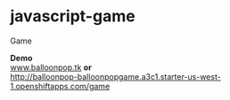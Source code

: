 # javascript-game
Game

<b>Demo</b><br/>
<a href="balloonpop.tk">www.balloonpop.tk</a>
<b>or</b><br/>
<a href="http://balloonpop-balloonpopgame.a3c1.starter-us-west-1.openshiftapps.com/game">http://balloonpop-balloonpopgame.a3c1.starter-us-west-1.openshiftapps.com/game</a>
